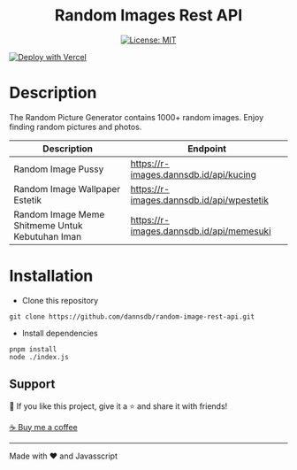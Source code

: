 <div align="center">
<h1>Random Images Rest API</h1>

[![License: MIT](https://img.shields.io/badge/License-MIT-yellow.svg)](https://opensource.org/licenses/MIT)

</div>

[![Deploy with Vercel](https://vercel.com/button)](https://r-images.dannsdb.id/)

# Description
The Random Picture Generator contains 1000+ random images. Enjoy finding random pictures and photos.

| Description | Endpoint | 
|------------ | ---------|
| Random Image Pussy | https://r-images.dannsdb.id/api/kucing |
| Random Image Wallpaper Estetik | https://r-images.dannsdb.id/api/wpestetik |
| Random Image Meme Shitmeme Untuk Kebutuhan Iman | https://r-images.dannsdb.id/api/memesuki |

# Installation

- Clone this repository
```
git clone https://github.com/dannsdb/random-image-rest-api.git
```
- Install dependencies
```
pnpm install
node ./index.js
```
## Support

💙 If you like this project, give it a ⭐ and share it with friends!

[☕ Buy me a coffee](ko-fi.com/itsramm)

---

Made with ❤️ and Javasscript
